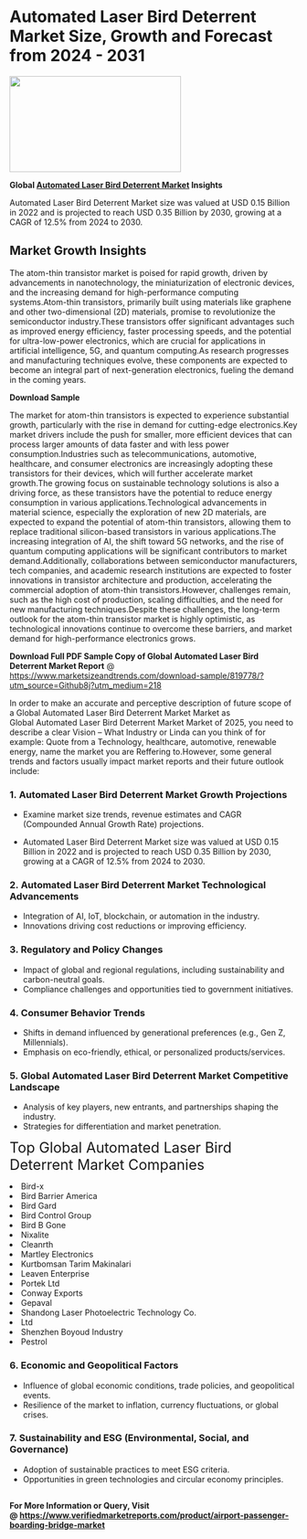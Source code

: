 <H1>Automated Laser Bird Deterrent Market Size, Growth and Forecast from 2024 - 2031</H1><img class="aligncenter size-medium wp-image-584254" src="https://thirdeyenews.in/wp-content/uploads/2024/09/Global-Market-Research-300x168.jpeg" alt="" width="300" height="168" /><p><strong>Global&nbsp;<a href="https://www.marketsizeandtrends.com/download-sample/819778/?utm_source=Github8j?utm_medium=218">Automated Laser Bird Deterrent Market</a> Insights</strong></p><p>Automated Laser Bird Deterrent Market size was valued at USD 0.15 Billion in 2022 and is projected to reach USD 0.35 Billion by 2030, growing at a CAGR of 12.5% from 2024 to 2030.</p><p><h2>Market Growth Insights</h2> <p>The atom-thin transistor market is poised for rapid growth, driven by advancements in nanotechnology, the miniaturization of electronic devices, and the increasing demand for high-performance computing systems.Atom-thin transistors, primarily built using materials like graphene and other two-dimensional (2D) materials, promise to revolutionize the semiconductor industry.These transistors offer significant advantages such as improved energy efficiency, faster processing speeds, and the potential for ultra-low-power electronics, which are crucial for applications in artificial intelligence, 5G, and quantum computing.As research progresses and manufacturing techniques evolve, these components are expected to become an integral part of next-generation electronics, fueling the demand in the coming years.</p> <p><strong>Download Sample</strong></p> <p>The market for atom-thin transistors is expected to experience substantial growth, particularly with the rise in demand for cutting-edge electronics.Key market drivers include the push for smaller, more efficient devices that can process larger amounts of data faster and with less power consumption.Industries such as telecommunications, automotive, healthcare, and consumer electronics are increasingly adopting these transistors for their devices, which will further accelerate market growth.The growing focus on sustainable technology solutions is also a driving force, as these transistors have the potential to reduce energy consumption in various applications.Technological advancements in material science, especially the exploration of new 2D materials, are expected to expand the potential of atom-thin transistors, allowing them to replace traditional silicon-based transistors in various applications.The increasing integration of AI, the shift toward 5G networks, and the rise of quantum computing applications will be significant contributors to market demand.Additionally, collaborations between semiconductor manufacturers, tech companies, and academic research institutions are expected to foster innovations in transistor architecture and production, accelerating the commercial adoption of atom-thin transistors.However, challenges remain, such as the high cost of production, scaling difficulties, and the need for new manufacturing techniques.Despite these challenges, the long-term outlook for the atom-thin transistor market is highly optimistic, as technological innovations continue to overcome these barriers, and market demand for high-performance electronics grows.</p> <p><span class=""><strong>Download Full PDF Sample Copy of Global Automated Laser Bird Deterrent Market Report</strong> @ <a href="https://www.marketsizeandtrends.com/download-sample/819778/?utm_source=Github8j?utm_medium=218" target="_blank">https://www.marketsizeandtrends.com/download-sample/819778/?utm_source=Github8j?utm_medium=218</a></span></p><p>In order to make an accurate and perceptive description of future scope of a Global&nbsp;Automated Laser Bird Deterrent Market Market as Global&nbsp;Automated Laser Bird Deterrent Market Market of 2025, you need to describe a clear Vision &ndash; What Industry or Linda can you think of for example: Quote from a Technology, healthcare, automotive, renewable energy, name the market you are Reffering to.However, some general trends and factors usually impact market reports and their future outlook include:</p><h3>1.&nbsp;<strong>Automated Laser Bird Deterrent Market Growth Projections</strong></h3><ul><li>Examine market size trends, revenue estimates and CAGR (Compounded Annual Growth Rate) projections.</li><li><p>Automated Laser Bird Deterrent Market size was valued at USD 0.15 Billion in 2022 and is projected to reach USD 0.35 Billion by 2030, growing at a CAGR of 12.5% from 2024 to 2030.</p></li></ul><h3>2.&nbsp;<strong>Automated Laser Bird Deterrent Market Technological Advancements</strong></h3><ul><li>Integration of AI, IoT, blockchain, or automation in the industry.</li><li>Innovations driving cost reductions or improving efficiency.</li></ul><h3>3.&nbsp;<strong>Regulatory and Policy Changes</strong></h3><ul><li>Impact of global and regional regulations, including sustainability and carbon-neutral goals.</li><li>Compliance challenges and opportunities tied to government initiatives.</li></ul><h3>4.&nbsp;<strong>Consumer Behavior Trends</strong></h3><ul><li>Shifts in demand influenced by generational preferences (e.g., Gen Z, Millennials).</li><li>Emphasis on eco-friendly, ethical, or personalized products/services.</li></ul><h3>5.&nbsp;<strong>Global Automated Laser Bird Deterrent Market Competitive Landscape</strong></h3><ul><li>Analysis of key players, new entrants, and partnerships shaping the industry.</li><li>Strategies for differentiation and market penetration.</li></ul><p data-pm-slice="1 1 []"><span style="color: inherit; font-family: inherit; font-size: 25px;">Top Global Automated Laser Bird Deterrent Market Companies</span></p><div class="" data-test-id=""><p><li>Bird-x</li><li> Bird Barrier America</li><li> Bird Gard</li><li> Bird Control Group</li><li> Bird B Gone</li><li> Nixalite</li><li> Cleanrth</li><li> Martley Electronics</li><li> Kurtbomsan Tarim Makinalari</li><li> Leaven Enterprise</li><li> Portek Ltd</li><li> Conway Exports</li><li> Gepaval</li><li> Shandong Laser Photoelectric Technology Co.</li><li>Ltd</li><li> Shenzhen Boyoud Industry</li><li> Pestrol</li></p></div><h3>6.&nbsp;<strong>Economic and Geopolitical Factors</strong></h3><ul><li>Influence of global economic conditions, trade policies, and geopolitical events.</li><li>Resilience of the market to inflation, currency fluctuations, or global crises.</li></ul><h3>7.&nbsp;<strong>Sustainability and ESG (Environmental, Social, and Governance)</strong></h3><ul><li>Adoption of sustainable practices to meet ESG criteria.</li><li>Opportunities in green technologies and circular economy principles.</li></ul><h2><strong style="font-size: 14px;">For More Information or Query, Visit @&nbsp;</strong><a style="background-color: #ffffff; font-size: 14px;" href="https://www.marketsizeandtrends.com/report/automated-laser-bird-deterrent-market/" target="_blank">https://www.verifiedmarketreports.com/product/airport-passenger-boarding-bridge-market</a></h2>